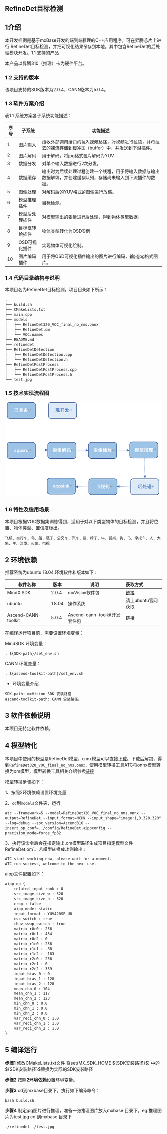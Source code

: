 ## RefineDet目标检测

## 1介绍

本开发样例是基于mxBase开发的端到端推理的C++应用程序，可在昇腾芯片上进行 RefineDet目标检测，并把可视化结果保存到本地。其中包含RefineDet的后处理模块开发。1.1 支持的产品

本产品以昇腾310（推理）卡为硬件平台。

### 1.2 支持的版本

该项目支持的SDK版本为2.0.4，CANN版本为5.0.4。



### 1.3 软件方案介绍

表1.1 系统方案各子系统功能描述：

| 序号 | 子系统         | 功能描述                                                     |
| ---- | -------------- | ------------------------------------------------------------ |
| 1    | 图片输入       | 接收外部调用接口的输入视频路径，对视频进行拉流，并将拉去的裸流存储到缓冲区（buffer）中，并发送到下游插件。 |
| 2    | 图片解码       | 用于解码，将jpg格式图片解码为YUV                             |
| 3    | 数据分发       | 对单个输入数据进行2次分发。                                  |
| 4    | 数据缓存       | 输出时为后续处理过程创建一个线程，用于将输入数据与输出数据解耦，并创建缓存队列，存储尚未输入到下流插件的数据。 |
| 5    | 图像处理       | 对解码后的YUV格式的图像进行放缩。                            |
| 6    | 模型推理插件   | 目标检测。                                                   |
| 7    | 模型后处理插件 | 对模型输出的张量进行后处理，得到物体类型数据。               |
| 8    | 目标框转绘插件 | 物体类型转化为OSD实例                                        |
| 9    | OSD可视化插件  | 实现物体可视化绘制。                                         |
| 10   | 图片编码插件   | 用于将OSD可视化插件输出的图片进行编码，输出jpg格式图片。     |



### 1.4 代码目录结构与说明

本项目名为RefineDet目标检测，项目目录如下所示：

````
.
├── build.sh
├── CMakeLists.txt
├── main.cpp
├── models
│   ├── RefineDet320_VOC_final_no_nms.onnx
│   ├── RefineDet.om
│   └── VOC.names
├── README.md
├── refinedet
├── RefineDetDetection
│   ├── RefineDetDetection.cpp
│   └── RefineDetDetection.h
├── RefineDetPostProcess
│   ├── RefineDetPostProcess.cpp
│   └── RefineDetPostProcess.h
└── test.jpg
````



### 1.5 技术实现流程图

![流程图](images/process.png)



### 1.6 特性及适用场景

本项目根据VOC数据集训练得到，适用于对以下类型物体的目标检测，并且将位置、物体类型、置信度标出。

````
飞机、自行车、鸟、船、瓶子、公交车、汽车、猫、椅子、牛、餐桌、狗、马、摩托车、人、大象、羊、沙发、火车、电视
````






## 2 环境依赖

推荐系统为ubuntu  18.04,环境软件和版本如下：

| 软件名称            | 版本  | 说明                          | 获取方式                                                  |
| ------------------- | ----- | ----------------------------- | :-------------------------------------------------------- |
| MindX SDK           | 2.0.4 | mxVision软件包                | [链接](https://www.hiascend.com/software/Mindx-sdk)       |
| ubuntu              | 18.04 | 操作系统                      | 请上ubuntu官网获取                                        |
| Ascend-CANN-toolkit | 5.0.4 | Ascend-cann-toolkit开发套件包 | [链接](https://www.hiascend.com/software/cann/commercial) |



在编译运行项目前，需要设置环境变量：

MindSDK 环境变量：

```
. ${SDK-path}/set_env.sh
```

CANN 环境变量：

```
. ${ascend-toolkit-path}/set_env.sh
```

- 环境变量介绍

```
SDK-path: mxVision SDK 安装路径
ascend-toolkit-path: CANN 安装路径。
```




## 3 软件依赖说明

本项目无特定软件依赖。



## 4 模型转化

本项目中使用的模型是RefineDet模型，onnx模型可以直接[下载](https://www.hiascend.com/zh/software/modelzoo/models/detail/1/47d31ca99aa641b2b220cabc9233cdb7)。下载后解包，得到`RefineDet320_VOC_final_no_nms.onnx`，使用模型转换工具ATC将onnx模型转换为om模型，模型转换工具相关介绍参考[链接](https://support.huaweicloud.com/tg-cannApplicationDev330/atlasatc_16_0005.html)

模型转换步骤如下：

1、按照2环境依赖设置环境变量

2、`cd`到`models`文件夹，运行

````
atc --framework=5 --model=RefineDet320_VOC_final_no_nms.onnx --output=RefineDet --input_format=NCHW --input_shape="image:1,3,320,320" --log=debug --soc_version=Ascend310 --insert_op_conf=../config/RefineDet.aippconfig --precision_mode=force_fp32
````

3、执行该命令后会在指定输出.om模型路径生成项目指定模型文件RefineDet.om`。若模型转换成功则输出：

```
ATC start working now, please wait for a moment.
ATC run success, welcome to the next use.
```

aipp文件配置如下：

```
aipp_op {
    related_input_rank : 0
    src_image_size_w : 320
    src_image_size_h : 320
    crop : false
    aipp_mode: static
    input_format : YUV420SP_U8
    csc_switch : true
    rbuv_swap_switch : true
    matrix_r0c0 : 256
    matrix_r0c1 : 454
    matrix_r0c2 : 0
    matrix_r1c0 : 256
    matrix_r1c1 : -88
    matrix_r1c2 : -183
    matrix_r2c0 : 256
    matrix_r2c1 : 0
    matrix_r2c2 : 359
    input_bias_0 : 0
    input_bias_1 : 128
    input_bias_2 : 128
    mean_chn_0 : 104
    mean_chn_1 : 117
    mean_chn_2 : 123
    min_chn_0 : 0.0
    min_chn_1 : 0.0
    min_chn_2 : 0.0
    var_reci_chn_0 : 1.0
    var_reci_chn_1 : 1.0
    var_reci_chn_2 : 1.0
}
```



## 5 编译运行

**步骤1** 修改CMakeLists.txt文件 将set(MX_SDK_HOME \$\{SDK安装路径\}\$) 中的\${SDK安装路径}\$替换为实际的SDK安装路径

**步骤2** 按照**2环境依赖**设置环境变量。

**步骤3** cd到mxbase目录下，执行如下编译命令：

````
bash build.sh
````

**步骤4** 制定jpg图片进行推理，准备一张推理图片放入mxbase 目录下。eg:推理图片为test.jpg
cd 到mxbase 目录下

```
./refinedet ./test.jpg
```

